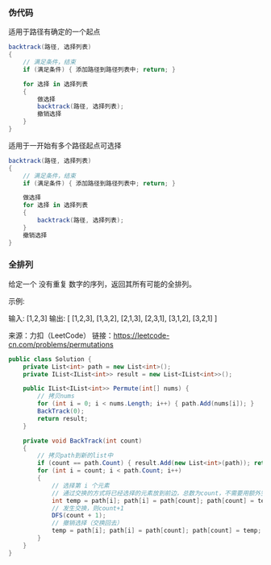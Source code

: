 ### 伪代码
适用于路径有确定的一个起点
``` csharp
backtrack(路径, 选择列表)
{
    // 满足条件，结束
    if (满足条件) { 添加路径到路径列表中; return; }

    for 选择 in 选择列表
    {
        做选择
        backtrack(路径, 选择列表);
        撤销选择
    }
}
```

适用于一开始有多个路径起点可选择
``` csharp
backtrack(路径, 选择列表)
{
    // 满足条件，结束
    if (满足条件) { 添加路径到路径列表中; return; }

    做选择
    for 选择 in 选择列表
    {
        backtrack(路径, 选择列表);
    }
    撤销选择
}
```

### 全排列

给定一个 没有重复 数字的序列，返回其所有可能的全排列。

示例:

输入: [1,2,3]
输出:
[
  [1,2,3],
  [1,3,2],
  [2,1,3],
  [2,3,1],
  [3,1,2],
  [3,2,1]
]

来源：力扣（LeetCode）
链接：https://leetcode-cn.com/problems/permutations

``` csharp
public class Solution {
    private List<int> path = new List<int>();
    private IList<IList<int>> result = new List<IList<int>>();

    public IList<IList<int>> Permute(int[] nums) {
        // 拷贝nums
        for (int i = 0; i < nums.Length; i++) { path.Add(nums[i]); }
        BackTrack(0);
        return result;
    }

    private void BackTrack(int count)
    {
        // 拷贝path到新的list中
        if (count == path.Count) { result.Add(new List<int>(path)); return; }
        for (int i = count; i < path.Count; i++)
        {
            // 选择第 i 个元素
            // 通过交换的方式将已经选择的元素放到前边，总数为count，不需要用额外空间记录哪些元素已经被选择过了
            int temp = path[i]; path[i] = path[count]; path[count] = temp;
            // 发生交换，则count+1
            DFS(count + 1);
            // 撤销选择（交换回去）
            temp = path[i]; path[i] = path[count]; path[count] = temp;
        }
    }
}
```